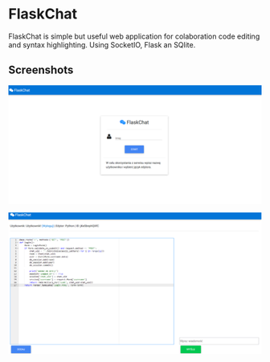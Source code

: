 # FlaskChat


FlaskChat is simple but useful web application for colaboration code editing and syntax highlighting. Using SocketIO, Flask an SQlite.  



## Screenshots

![main](Screenshot_1.png)

![editor](Screenshot_3.png)


